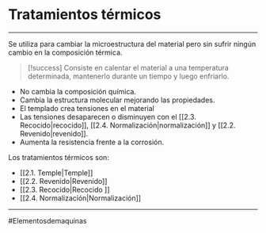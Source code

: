 # Tratamientos térmicos
---
Se utiliza para cambiar la microestructura del material pero sin sufrir ningún cambio en la composición térmica.
>[!success]
>Consiste en calentar el material a una temperatura determinada, mantenerlo durante un tiempo y luego enfriarlo.
- No cambia la composición química.
- Cambia la estructura molecular mejorando las propiedades.
- El templado crea tensiones en el material
- Las tensiones desaparecen o disminuyen con el [[2.3. Recocido|recocido]], [[2.4. Normalización|normalización]] y [[2.2. Revenido|revenido]].
- Aumenta la resistencia frente a la corrosión.

Los tratamientos térmicos son:
- [[2.1. Temple|Temple]]
- [[2.2. Revenido|Revenido]]
- [[2.3. Recocido|Recocido ]]
- [[2.4. Normalización|Normalización]]


---
#Elementosdemaquinas 